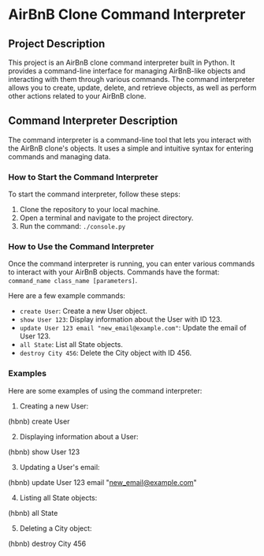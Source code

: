 # AirBnB Clone Command Interpreter

## Project Description

This project is an AirBnB clone command interpreter built in Python. It provides a command-line interface for managing AirBnB-like objects and interacting with them through various commands. The command interpreter allows you to create, update, delete, and retrieve objects, as well as perform other actions related to your AirBnB clone.

## Command Interpreter Description

The command interpreter is a command-line tool that lets you interact with the AirBnB clone's objects. It uses a simple and intuitive syntax for entering commands and managing data.

### How to Start the Command Interpreter

To start the command interpreter, follow these steps:

1. Clone the repository to your local machine.
2. Open a terminal and navigate to the project directory.
3. Run the command: `./console.py`

### How to Use the Command Interpreter

Once the command interpreter is running, you can enter various commands to interact with your AirBnB objects. Commands have the format: `command_name class_name [parameters]`.

Here are a few example commands:

- `create User`: Create a new User object.
- `show User 123`: Display information about the User with ID 123.
- `update User 123 email "new_email@example.com"`: Update the email of User 123.
- `all State`: List all State objects.
- `destroy City 456`: Delete the City object with ID 456.

### Examples

Here are some examples of using the command interpreter:

1. Creating a new User:

(hbnb) create User

2. Displaying information about a User:

(hbnb) show User 123

3. Updating a User's email:

(hbnb) update User 123 email "new_email@example.com"

4. Listing all State objects:

(hbnb) all State

5. Deleting a City object:

(hbnb) destroy City 456

